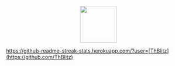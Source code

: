 
<div id="header" align="center">
  <img src="https://media.giphy.com/media/M9gbBd9nbDrOTu1Mqx/giphy.gif" width="100"/>
</div>

https://github-readme-streak-stats.herokuapp.com/?user=[ThBlitz](https://github.com/ThBlitz)
